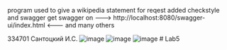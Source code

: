 program used to give a wikipedia statement for reqest
added checkstyle and swagger
get swagger on 
---> http://localhost:8080/swagger-ui/index.html <---
and many others

334701
Сантоцкий И.С.
![image](https://github.com/user-attachments/assets/e9c6db40-e90c-47e4-ab03-da1fa2c6d160)
![image](https://github.com/user-attachments/assets/c50f9a87-dc08-421b-9de2-484cb12c0371)
![image](https://github.com/user-attachments/assets/b38f5116-91f8-4cc8-8272-159130f8c15a)
#   L a b 5  
 